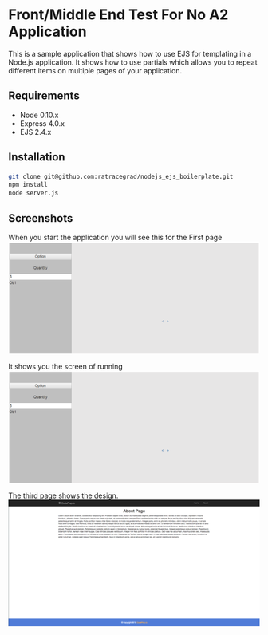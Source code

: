 # Front/Middle End Test For No A2 Application
This is a sample application that shows how to use EJS for templating in a Node.js application. It shows how to use partials which allows you to repeat different items on multiple pages of your application.

## Requirements

- Node 0.10.x
- Express 4.0.x
- EJS 2.4.x

## Installation

```bash
git clone git@github.com:ratracegrad/nodejs_ejs_boilerplate.git
npm install
node server.js
```

## Screenshots

When you start the application you will see this for the First page
![Home Page](/screenshots/FirstPage.png?raw=true "First Page")

It shows you the screen of running
![Home Page](/screenshots/FirstPage.png?raw=true "Running")

The third page shows the design.
![About Page](/screenshots/about.png?raw=true "Design status")
